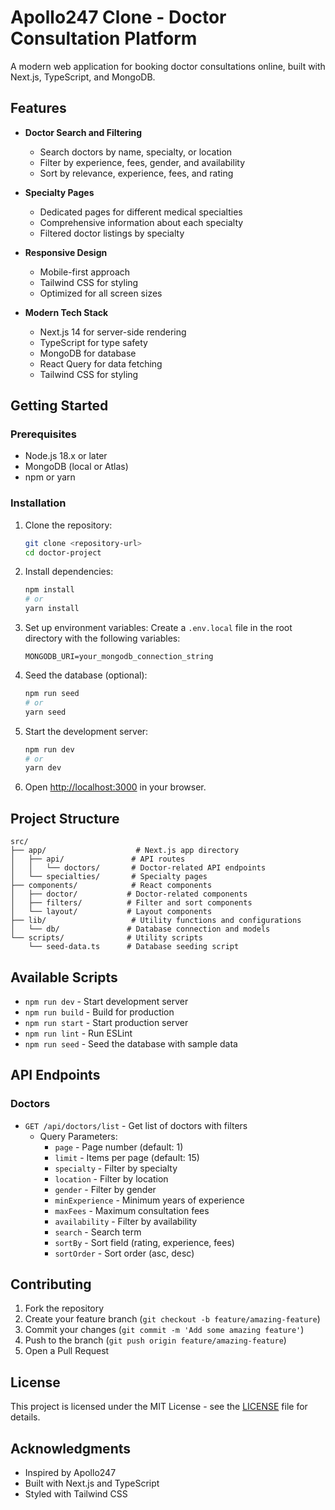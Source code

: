 # Apollo247 Clone - Doctor Consultation Platform

A modern web application for booking doctor consultations online, built with Next.js, TypeScript, and MongoDB.

## Features

- **Doctor Search and Filtering**
  - Search doctors by name, specialty, or location
  - Filter by experience, fees, gender, and availability
  - Sort by relevance, experience, fees, and rating

- **Specialty Pages**
  - Dedicated pages for different medical specialties
  - Comprehensive information about each specialty
  - Filtered doctor listings by specialty

- **Responsive Design**
  - Mobile-first approach
  - Tailwind CSS for styling
  - Optimized for all screen sizes

- **Modern Tech Stack**
  - Next.js 14 for server-side rendering
  - TypeScript for type safety
  - MongoDB for database
  - React Query for data fetching
  - Tailwind CSS for styling

## Getting Started

### Prerequisites

- Node.js 18.x or later
- MongoDB (local or Atlas)
- npm or yarn

### Installation

1. Clone the repository:
   ```bash
   git clone <repository-url>
   cd doctor-project
   ```

2. Install dependencies:
   ```bash
   npm install
   # or
   yarn install
   ```

3. Set up environment variables:
   Create a `.env.local` file in the root directory with the following variables:
   ```
   MONGODB_URI=your_mongodb_connection_string
   ```

4. Seed the database (optional):
   ```bash
   npm run seed
   # or
   yarn seed
   ```

5. Start the development server:
   ```bash
   npm run dev
   # or
   yarn dev
   ```

6. Open [http://localhost:3000](http://localhost:3000) in your browser.

## Project Structure

```
src/
├── app/                    # Next.js app directory
│   ├── api/               # API routes
│   │   └── doctors/       # Doctor-related API endpoints
│   └── specialties/       # Specialty pages
├── components/            # React components
│   ├── doctor/           # Doctor-related components
│   ├── filters/          # Filter and sort components
│   └── layout/           # Layout components
├── lib/                   # Utility functions and configurations
│   └── db/               # Database connection and models
└── scripts/              # Utility scripts
    └── seed-data.ts      # Database seeding script
```

## Available Scripts

- `npm run dev` - Start development server
- `npm run build` - Build for production
- `npm run start` - Start production server
- `npm run lint` - Run ESLint
- `npm run seed` - Seed the database with sample data

## API Endpoints

### Doctors

- `GET /api/doctors/list` - Get list of doctors with filters
  - Query Parameters:
    - `page` - Page number (default: 1)
    - `limit` - Items per page (default: 15)
    - `specialty` - Filter by specialty
    - `location` - Filter by location
    - `gender` - Filter by gender
    - `minExperience` - Minimum years of experience
    - `maxFees` - Maximum consultation fees
    - `availability` - Filter by availability
    - `search` - Search term
    - `sortBy` - Sort field (rating, experience, fees)
    - `sortOrder` - Sort order (asc, desc)

## Contributing

1. Fork the repository
2. Create your feature branch (`git checkout -b feature/amazing-feature`)
3. Commit your changes (`git commit -m 'Add some amazing feature'`)
4. Push to the branch (`git push origin feature/amazing-feature`)
5. Open a Pull Request

## License

This project is licensed under the MIT License - see the [LICENSE](LICENSE) file for details.

## Acknowledgments

- Inspired by Apollo247
- Built with Next.js and TypeScript
- Styled with Tailwind CSS
